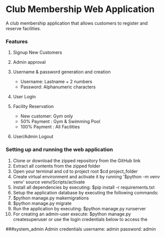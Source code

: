 # Club Membership Web Application

A club membership application that allows customers to register and reserve facilities. 


### Features

1. Signup New Customers
2. Admin approval
3. Username & password generation and creation
   - Username: Lastname + 2 numbers
   - Password: Alphanumeric characters

4. User Login
5. Facility Reservation
   - New customer: Gym only
   - 50% Payment : Gym & Swimming Pool
   - 100% Payment : All Facilities
6. User/Admin Logout

### Setting up and running the web application

1.	Clone or download the zipped repository from the GitHub link
2.	Extract all contents from the zipped folder
3.	Open your terminal and cd to project root $cd project_folder
4.	Create virtual environment and activate it by running
   	'$python -m venv venv'
source venv/Scripts/activate
5.	Install all dependencies by executing:  $pip install -r requirements.txt
6.	Setup the application database by executing the following commands:
7.	$python manage.py makemigrations
8.	$python manage.py migrate
9.	Run the application by executing: $python manage.py runserver
10.	For creating an admin-user execute: $python manage.py createsuperuser or use the login credentials below to access the 

###system_admin
Admin credentials
username: admin
password: admin 
